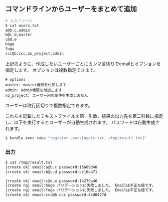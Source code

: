 ## コマンドラインからユーザーをまとめて追加


```sh
# 入力ファイル
$ cat users.txt
a@b.c,admin
b@c.d,master
c@d.e
hoge
fuga
ccc@b.ccc,no_project,admin
```

上記のように、作成したいユーザーごとにカンマ区切りでemailとオプションを指定します。
オプションは複数指定できます。
```
# options
master: master権限を付加します
admin: admin権限を付加します
no_project: ユーザー用の案件を生成しません
```
ユーザーは改行区切りで複数指定できます。

これらを記載したテキストファイルを第一引数、結果の出力先を第二引数に指定し、以下を実行するとユーザーが自動生成されます。
パスワードは自動生成されます。

```sh
$ bundle exec rake "register_users[users.txt, /tmp/result.txt]"
```

### 出力

```sh
$ cat /tmp/result.txt
[create ok] email:a@b.c password:15669d40
[create ok] email:b@c.d password:cc16eb71

[create ok] email:c@d.e password:14279a46
[create ng] email:hoge バリデーションに失敗しました。 Emailは不正な値です。
[create ng] email:fuga バリデーションに失敗しました。 Emailは不正な値です。
[create ok] email:ccc@b.ccc password:4ed0427d
```
